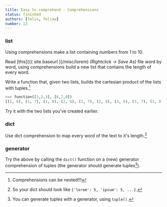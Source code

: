 ```yaml
---
title: Easy to comprehend - Comprehensions
status: finished
authors: [felix, felixw]
number: 13
---
```


### list

Using comprehensions make a list containing numbers from 1 to 10.

Read [this]({{ site.baseurl }}/misc/lorem) *(Rightclick -> Save As)* file word by word, using comprehensions build a new list that contains the length of every word.

Write a function that, given two lists, builds the cartesian product of the lists with tuples.[^nested]

```python
>>> function([1,2,3], [6,7,8])
[(1, 6), (1, 7), (1, 8), (2, 6), (2, 7), (2, 8), (3, 6), (3, 7), (3, 8)]
```

Try it with the two lists you've created earlier.

[^nested]:
    Comprehensions can be nested!!!

### dict

Use dict comprehension to map every word of the text to it's length.[^mapping]

[^mapping]:
    So your dict should look like `{'lorem': 5, 'ipsum': 5, ...}`.

### generator

Try the above by calling the `dict()` function on a (new) generator comprehension of tuples (the generator should generate tuples[^tuplegen]).


[^tuplegen]:
    You can generate tuples with a generator, using `tuple()`.
